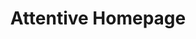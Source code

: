 ---
title: "Attentive Homepage"
description: "Cari psikolog terdekat dan terpercaya di Attentive.id. Tim psikolog profesional kami siap membantu Anda menemukan solusi untuk kesehatan mental Anda."
---